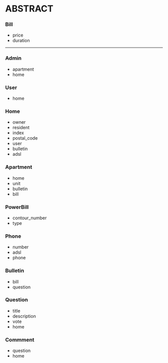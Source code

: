# ABSTRACT

### Bill
- price
- duration
  
---

### Admin
- apartment
- home
  
### User
- home

### Home
- owner
- resident
- index
- postal_code
- user
- bulletin
- adsl
  
### Apartment
- home
- unit
- bulletin
- bill

### PowerBill
- contour_number
- type

### Phone
- number
- adsl 
- phone

### Bulletin
- bill
- question

### Question
- title
- description
- vote
- home

### Commment
- question
- home